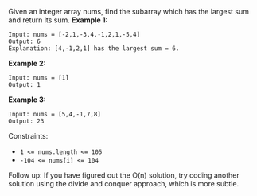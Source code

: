 Given an integer array nums, find the subarray which has the largest sum and return its sum.
**Example 1:**
```
Input: nums = [-2,1,-3,4,-1,2,1,-5,4]
Output: 6
Explanation: [4,-1,2,1] has the largest sum = 6.
```
**Example 2:**
```
Input: nums = [1]
Output: 1
```
**Example 3:**
```
Input: nums = [5,4,-1,7,8]
Output: 23
``` 

Constraints:

- ```1 <= nums.length <= 105```
- ```-104 <= nums[i] <= 104```
 

Follow up: If you have figured out the O(n) solution, try coding another solution using the divide and conquer approach, which is more subtle.
